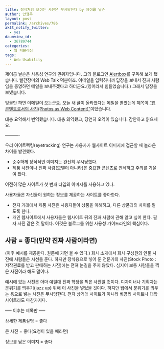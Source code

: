 ```yaml
---
title: 장식처럼 보이는 사진은 무시당한다 by 제이콥 닐슨
author: 안형우
layout: post
permalink: /archives/786
aktt_notify_twitter:
  - yes
daumview_id:
  - 36789744
categories:
  - 웹 퍼블리싱
tags:
  - Web Usability
---
```

제이콥 닐슨은 사용성 연구의 권위자입니다. 그의 블로그인 <a href="http://www.useit.com/alertbox/" target="_blank">Alertbox</a>를 구독해 보게 됐습니다. 빨간장미의 Web Talk 덕분이죠. 이메일을 입력하니까 답장을 보내서 진짜 사람임을 증명하면 메일을 보내주겠다고 하더군요.(영어라서 힘들었습니다.) 그래서 답장을 보냈습니다.

잊을만 하면 이메일이 오는군요. 오늘 새 글이 올라왔다는 메일을 받았는데 제목이 <a href="http://www.useit.com/alertbox/photo-content.html" target="_blank">&#8220;웹 콘텐트로서의 사진(Photos as Web Content)&#8221;</a>이었습니다.

대충 요약해서 번역했습니다. 대충 의역했고, 당연히 오역이 있습니다. 감안하고 읽으세요.

&#8212;&#8212;&#8212;-

우리 아이트랙킹(eyetracking) 연구는 사용자가 웹사이트 이미지에 접근할 때 놀라운 차이를 발견했다.

*   순수하게 장식적인 이미지는 완전히 무시당했다.
*   제품 사진이나 진짜 사람(모델이 아니라)은 중요한 콘텐츠로 인식하고 주의를 기울여 봤다.

여전히 많은 사이트가 첫 번째 타입의 이미지를 사용하고 있다.

사용자들은 자신들이 원하는 정보를 제공하는 사이트를 좋아한다.

*   전자 거래에서 제품 사진은 사용자들이 상품을 이해하고, 다른 상품과의 차이를 알도록 한다.
*   개인 웹사이트에서 사용자들은 웹사이트 뒤의 진짜 사람에 관해 알고 싶어 한다. 필자 사진 같은 것 말이다. 이것은 블로그를 위한 사용성 가이드라인의 핵심이다.

## 사람 = 좋다(만약 진짜 사람이라면)

(이후 예시를 제공한다. 원문에 가면 볼 수 있다.) 회사 소개에서 회사 구성원의 인물 사진에 사람들은 시선을 준다. 하지만 장식용으로 넣어 둔 전문가의 사진(Stock Photo : 저작권료를 받고 판매하는 사진)에는 전혀 눈길을 주지 않았다. 심지어 보통 사람들을 찍은 사진이라 해도 말이다.

예시에 있는 사진은 아마 예일대 진짜 학생을 찍은 사진일 것이다. 디자이너나 기획자는 분위기를 띄우기(jazz up) 위해 이 사진을 넣었을 것이다. 하지만 웹에서 분위기를 띄우는 용으로 넣는 사진은 무시당한다. 전자 상거래 사이트가 아니라 비영리 사이트나 대학 사이트라도 마찬가지다.

&#8212;&#8211; 이후는 제목만 &#8212;&#8211;

상세한 제품설명 = 좋다

큰 사진 = 좋다(요청이 있을 때라면)

정보를 담은 이미지 = 좋다